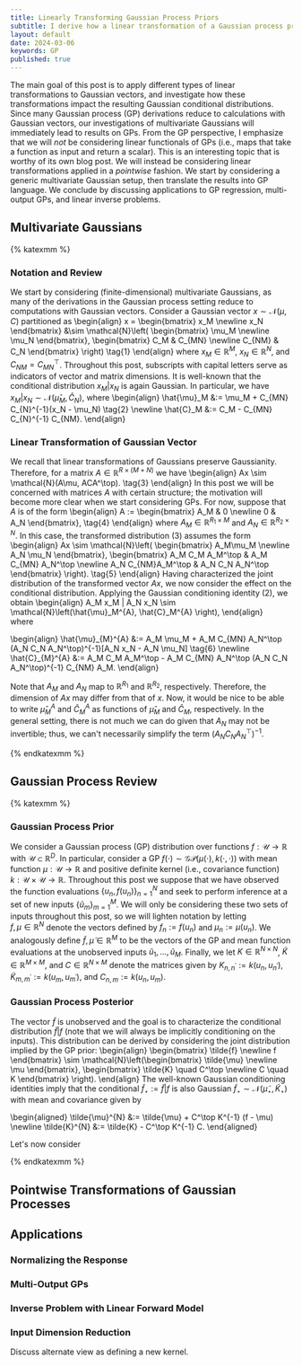 ```yaml
---
title: Linearly Transforming Gaussian Process Priors
subtitle: I derive how a linear transformation of a Gaussian process prior influences the Gaussian process posterior, and consider some special cases.
layout: default
date: 2024-03-06
keywords: GP
published: true
---
```


The main goal of this post is to apply different types of linear transformations
to Gaussian vectors, and investigate how these transformations impact the
resulting Gaussian conditional distributions. Since many Gaussian process (GP) derivations
reduce to calculations with Gaussian vectors, our investigations of
multivariate Gaussians will immediately lead to results on GPs. From the GP
perspective, I emphasize that we will *not* be considering linear functionals
of GPs (i.e., maps that take a function as input and return a scalar). This is
an interesting topic that is worthy of its own blog post. We will instead be
considering linear transformations applied in a *pointwise* fashion. We start
by considering a generic multivariate Gaussian setup, then translate the
results into GP language. We conclude by discussing applications to
GP regression, multi-output GPs, and linear inverse problems.

## Multivariate Gaussians

{% katexmm %}
### Notation and Review
We start by considering (finite-dimensional) multivariate Gaussians, as many of
the derivations in the Gaussian process setting reduce to computations with
Gaussian vectors. Consider a Gaussian vector
$x \sim \mathcal{N}(\mu, C)$ partitioned as
\begin{align}
x = \begin{bmatrix} x_M \newline x_N \end{bmatrix}
&\sim \mathcal{N}\left(
\begin{bmatrix} \mu_M \newline \mu_N \end{bmatrix},
\begin{bmatrix} C_M & C_{MN} \newline C_{NM} & C_N \end{bmatrix}
\right) \tag{1}
\end{align}
where $x_M \in \mathbb{R}^M$, $x_N \in \mathbb{R}^N$, and
$C_{NM} = C_{MN}^\top$. Throughout this post,
subscripts with capital letters serve as indicators of vector and matrix
dimensions. It is well-known that
the conditional distribution $x_M|x_N$ is again Gaussian. In particular, we
have $x_M|x_N \sim \mathcal{N}(\hat{\mu}_M, \hat{C}_N)$, where
\begin{align}
\hat{\mu}\_M &:= \mu_M + C_{MN} C_{N}^{-1}(x_N - \mu_N) \tag{2} \newline
\hat{C}\_M &:= C_M - C_{MN} C_{N}^{-1} C_{NM}.
\end{align}

### Linear Transformation of Gaussian Vector
We recall that linear transformations of Gaussians preserve Gaussianity.
Therefore, for a matrix $A \in \mathbb{R}^{R \times (M + N)}$ we have
\begin{align}
Ax \sim \mathcal{N}(A\mu, ACA^\top). \tag{3}
\end{align}
In this post we will be concerned with matrices $A$ with certain structure; the
motivation will become more clear when we start considering GPs.
For now, suppose that $A$ is of the form
\begin{align}
A :=
\begin{bmatrix} A_M & 0 \newline 0 & A_N \end{bmatrix}, \tag{4}
\end{align}
where $A_M \in \mathbb{R}^{R_1 \times M}$ and $A_N \in \mathbb{R}^{R_2 \times N}$.
In this case, the transformed distribution (3) assumes the form
\begin{align}
Ax \sim \mathcal{N}\left(
\begin{bmatrix} A_M\mu_M \newline A_N \mu_N \end{bmatrix},
\begin{bmatrix}
A_M C_M A_M^\top & A_M C_{MN} A_N^\top \newline
A_N C_{NM}A_M^\top & A_N C_N A_N^\top
\end{bmatrix}
\right). \tag{5}
\end{align}
Having characterized the joint distribution of the transformed vector $Ax$, we
now consider the effect on the conditional distribution. Applying the
Gaussian conditioning identity (2), we obtain
\begin{align}
A_M x_M | A_N x_N \sim \mathcal{N}\left(\hat{\mu}_M^{A}, \hat{C}_M^{A} \right),
\end{align}  
where

\begin{align}
\hat{\mu}\_{M}^{A}
&:= A_M \mu_M + A_M C_{MN} A_N^\top (A_N C_N A_N^\top)^{-1}[A_N x_N - A_N \mu_N] \tag{6} \newline
\hat{C}\_{M}^{A}
&:= A_M C_M A_M^\top - A_M C_{MN} A_N^\top (A_N C_N A_N^\top)^{-1} C_{NM} A_M.
\end{align}

Note that $A_M$ and $A_N$ map to $\mathbb{R}^{R_1}$ and $\mathbb{R}^{R_2}$,
respectively. Therefore, the dimension of $Ax$ may differ from that of
$x$. Now, it would be nice to be able to write $\hat{\mu}_{M}^{A}$ and
$\hat{C}_{M}^{A}$ as functions of $\hat{\mu}_M$ and $\hat{C}_M$, respectively.
In the general setting, there is not much we can do given that $A_N$ may
not be invertible; thus, we can't necessarily simplify the term
$(A_N C_N A_N^\top)^{-1}$.

{% endkatexmm %}


## Gaussian Process Review
{% katexmm %}
### Gaussian Process Prior
We consider a Gaussian process (GP) distribution over functions
$f: \mathcal{U} \to \mathbb{R}$ with $\mathcal{U} \subset \mathbb{R}^D$. In
particular, consider a GP $f(\cdot) \sim \mathcal{GP}(\mu(\cdot), k(\cdot, \cdot))$
with mean function
$\mu: \mathcal{U} \to \mathbb{R}$ and positive definite kernel
(i.e., covariance function) $k: \mathcal{U} \times \mathcal{U} \to \mathbb{R}$.
Throughout this post we suppose that we have observed the function evaluations
$\{u_n, f(u_n)\}_{n=1}^{N}$ and seek to perform inference at a set of
new inputs $\{\tilde{u}_m\}_{m=1}^{M}$. We will only be considering these two
sets of inputs throughout this post, so we will lighten notation by letting  
$f, \mu \in \mathbb{R}^{N}$ denote the vectors defined by
$f_n := f(u_n)$ and $\mu_n := \mu(u_n)$. We analogously define
$\tilde{f}, \tilde{\mu} \in \mathbb{R}^M$ to be the vectors of the GP and mean
function evaluations at the unobserved inputs $\tilde{u}_1, \dots, \tilde{u}_M$.
Finally, we let $K \in \mathbb{R}^{N \times N}$,
$\tilde{K} \in \mathbb{R}^{M \times M}$, and $C \in \mathbb{R}^{N \times M}$
denote the matrices given by
$K_{n,n^\prime} := k(u_n, u_{n^\prime})$, $\tilde{K}_{m,m^\prime} := k(u_m, u_{m^\prime})$,
and $C_{n, m} := k(u_n, u_m)$.

### Gaussian Process Posterior  
The vector $\tilde{f}$ is unobserved and the goal is to characterize the
conditional distribution $\tilde{f}|f$ (note that we will always be implicitly
conditioning on the inputs). This distribution can be derived by considering the
joint distribution implied by the GP prior:
\begin{align}
\begin{bmatrix} \tilde{f} \newline f \end{bmatrix}
\sim \mathcal{N}\left(\begin{bmatrix} \tilde{\mu} \newline \mu \end{bmatrix},
\begin{bmatrix} \tilde{K} \quad C^\top \newline C \quad K \end{bmatrix} \right).
\end{align}
The well-known Gaussian conditioning identities imply that the conditional
$\tilde{f}_{\star} := \tilde{f}|f$ is also Gaussian
$\tilde{f}_{\star} \sim \mathcal{N}(\tilde{\mu}_{\star}, \tilde{K}_{\star})$
with mean and covariance given by

\begin{aligned}
\tilde{\mu}^{N} &:= \tilde{\mu} + C^\top K^{-1} (f - \mu) \newline
\tilde{K}^{N} &:= \tilde{K} - C^\top K^{-1} C.
\end{aligned}

Let's now consider

{% endkatexmm %}

## Pointwise Transformations of Gaussian Processes


## Applications

### Normalizing the Response
### Multi-Output GPs
### Inverse Problem with Linear Forward Model
### Input Dimension Reduction
Discuss alternate view as defining a new kernel.
